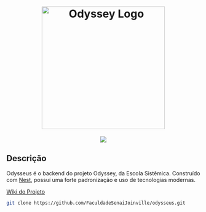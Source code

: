 <div align="center">
    <h1>
      <img src="./" width="320" alt="Odyssey Logo" />
    </h1>
    <img src="https://img.shields.io/badge/node-12.18.2-green.svg">
</div>

## Descrição
Odysseus é o backend do projeto Odyssey, da Escola Sistêmica. Construído com [Nest](https://nestjs.com/), possuí uma forte padronização e uso de tecnologias modernas.

[Wiki do Projeto](https://github.com/FaculdadeSenaiJoinville/pes-back/wiki)

```bash
git clone https://github.com/FaculdadeSenaiJoinville/odysseus.git
```
